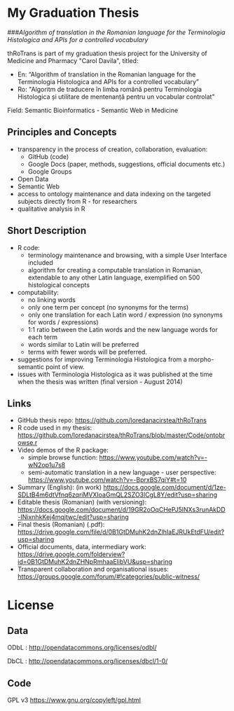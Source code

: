 My Graduation Thesis
=========

###_Algorithm of translation in the Romanian language for the Terminologia Histologica and APIs for a controlled vocabulary_


thRoTrans is part of my graduation thesis project for the University of Medicine and Pharmacy "Carol Davila", titled: 
 - En: “Algorithm of translation in the Romanian language for the Terminologia Histologica and APIs for a controlled vocabulary”
 - Ro: "Algoritm de traducere în limba română pentru Terminologia Histologica și utilitare de mentenanță pentru un vocabular controlat"

Field: Semantic Bioinformatics - Semantic Web in Medicine

Principles and Concepts
-----------------------

 - transparency in the process of creation, collaboration, evaluation:
    - GitHub (code)
    - Google Docs (paper, methods, suggestions, official documents etc.)
    - Google Groups
 - Open Data
 - Semantic Web
 - access to ontology maintenance and data indexing on the targeted subjects directly from R - for researchers 
 - qualitative analysis in R

Short Description
------------------
 - R code:
    - terminology maintenance and browsing, with a simple User Interface included
    - algorithm for creating a computable translation in Romanian, extendable to any other Latin language, exemplified on 500 histological concepts
 - computability:
    - no linking words
    - only one term per concept (no synonyms for the terms)
    - only one translation for each Latin word / expression (no synonyms for words / expressions)
    - 1:1 ratio between the Latin words and the new language words for each term
    - words similar to Latin will be preferred
    - terms with fewer words will be preferred.
 - suggestions for improving Terminologia Histologica from a morpho-semantic point of view.
 - issues with Terminologia Histologica as it was published at the time when the thesis was written (final version - August 2014)

Links
-------

 - GitHub thesis repo: https://github.com/loredanacirstea/thRoTrans
 - R code used in my thesis: https://github.com/loredanacirstea/thRoTrans/blob/master/Code/ontobrowse.r
 - Video demos of the R package:
    - simple browse function: https://www.youtube.com/watch?v=-wN2op1u7s8
    - semi-automatic translation in a new language - user perspective: https://www.youtube.com/watch?v=-BprxBS7qiY#t=10
 - Summary (English): (in work) https://docs.google.com/document/d/1ze-SDLtB4m6dtVfnq6zqriMVXIoaGmQL2SZO3lCgL8Y/edit?usp=sharing 
 - Editable thesis (Romanian) (with versioning): https://docs.google.com/document/d/19GR2oOqCHePJ5lNXs3runAkDD-INixnhkKej4mqjtwc/edit?usp=sharing 
 - Final thesis (Romanian) (.pdf): https://drive.google.com/file/d/0B1GtDMuhK2dnZlhIaEJRUkEtdFU/edit?usp=sharing 
 - Official documents, data, intermediary work: https://drive.google.com/folderview?id=0B1GtDMuhK2dnZHNpRmhaaElibVU&usp=sharing
 - Transparent collaboration and organisational issues: https://groups.google.com/forum/#!categories/public-witness/




License
=========


Data
----

ODbL : http://opendatacommons.org/licenses/odbl/

DbCL : http://opendatacommons.org/licenses/dbcl/1-0/


Code
----

GPL v3 https://www.gnu.org/copyleft/gpl.html

